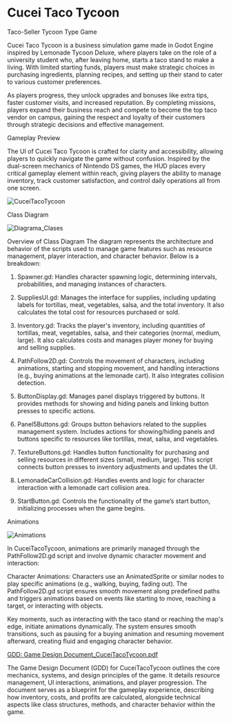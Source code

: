 # Cucei Taco Tycoon
 Taco-Seller Tycoon Type Game

 Cucei Taco Tycoon is a business simulation game made in Godot Engine inspired by Lemonade Tycoon Deluxe, where players take on the role of a university student who, after leaving home, starts a taco stand to make a living. With limited starting funds, players must make strategic choices in purchasing ingredients, planning recipes, and setting up their stand to cater to various customer preferences.

As players progress, they unlock upgrades and bonuses like extra tips, faster customer visits, and increased reputation. By completing missions, players expand their business reach and compete to become the top taco vendor on campus, gaining the respect and loyalty of their customers through strategic decisions and effective management.

Gameplay Preview

The UI of Cucei Taco Tycoon is crafted for clarity and accessibility, allowing players to quickly navigate the game without confusion. Inspired by the dual-screen mechanics of Nintendo DS games, the HUD places every critical gameplay element within reach, giving players the ability to manage inventory, track customer satisfaction, and control daily operations all from one screen.

![CuceiTacoTycoon](https://github.com/user-attachments/assets/3c9ebfdf-43ad-4d41-ae74-f3a79abbb612)

Class Diagram

![Diagrama_Clases](https://github.com/user-attachments/assets/0d79b709-cad0-400b-b2ee-f36b95ce592e)


Overview of Class Diagram
The diagram represents the architecture and behavior of the scripts used to manage game features such as resource management, player interaction, and character behavior. Below is a breakdown:

1. Spawner.gd: 
Handles character spawning logic, determining intervals, probabilities, and managing instances of characters.

2. SuppliesUI.gd: 
Manages the interface for supplies, including updating labels for tortillas, meat, vegetables, salsa, and the total inventory. It also calculates the total cost for resources purchased or sold.

3. Inventory.gd: 
Tracks the player's inventory, including quantities of tortillas, meat, vegetables, salsa, and their categories (normal, medium, large). It also calculates costs and manages player money for buying and selling supplies.

4. PathFollow2D.gd: 
Controls the movement of characters, including animations, starting and stopping movement, and handling interactions (e.g., buying animations at the lemonade cart). It also integrates collision detection.

5. ButtonDisplay.gd: 
Manages panel displays triggered by buttons. It provides methods for showing and hiding panels and linking button presses to specific actions.

6. Panel5Buttons.gd: 
Groups button behaviors related to the supplies management system. Includes actions for showing/hiding panels and buttons specific to resources like tortillas, meat, salsa, and vegetables.

7. TextureButtons.gd: 
Handles button functionality for purchasing and selling resources in different sizes (small, medium, large). This script connects button presses to inventory adjustments and updates the UI.

8. LemonadeCarCollision.gd: 
Handles events and logic for character interaction with a lemonade cart collision area.

9. StartButton.gd: 
Controls the functionality of the game’s start button, initializing processes when the game begins.

Animations

![Animations](https://github.com/user-attachments/assets/d1c1ef28-eb29-4541-9337-75dd0afdf219)

In CuceiTacoTycoon, animations are primarily managed through the PathFollow2D.gd script and involve dynamic character movement and interaction:

Character Animations:
Characters use an AnimatedSprite or similar nodes to play specific animations (e.g., walking, buying, fading out). The PathFollow2D.gd script ensures smooth movement along predefined paths and triggers animations based on events like starting to move, reaching a target, or interacting with objects.

Key moments, such as interacting with the taco stand or reaching the map's edge, initiate animations dynamically. The system ensures smooth transitions, such as pausing for a buying animation and resuming movement afterward, creating fluid and engaging character behavior.

[GDD: Game Design Document_CuceiTacoTycoon.pdf](https://github.com/user-attachments/files/18021307/Game.Design.Document_CuceiTacoTycoon.docx.pdf)

The Game Design Document (GDD) for CuceiTacoTycoon outlines the core mechanics, systems, and design principles of the game. It details resource management, UI interactions, animations, and player progression. The document serves as a blueprint for the gameplay experience, describing how inventory, costs, and profits are calculated, alongside technical aspects like class structures, methods, and character behavior within the game.
